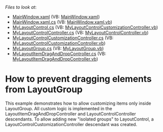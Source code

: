 <!-- default file list -->
*Files to look at*:

* [MainWindow.xaml](./CS/LayoutCntMoveInGroup/MainWindow.xaml) (VB: [MainWindow.xaml](./VB/LayoutCntMoveInGroup/MainWindow.xaml))
* [MainWindow.xaml.cs](./CS/LayoutCntMoveInGroup/MainWindow.xaml.cs) (VB: [MainWindow.xaml.vb](./VB/LayoutCntMoveInGroup/MainWindow.xaml.vb))
* [MyLayoutControl.cs](./CS/LayoutCntMoveInGroup/MyLayoutControl.cs) (VB: [MyLayoutControlCustomizationController.vb](./VB/LayoutCntMoveInGroup/MyLayoutControlCustomizationController.vb))
* [MyLayoutControlController.cs](./CS/LayoutCntMoveInGroup/MyLayoutControlController.cs) (VB: [MyLayoutControlController.vb](./VB/LayoutCntMoveInGroup/MyLayoutControlController.vb))
* [MyLayoutControlCustomizationController.cs](./CS/LayoutCntMoveInGroup/MyLayoutControlCustomizationController.cs) (VB: [MyLayoutControlCustomizationController.vb](./VB/LayoutCntMoveInGroup/MyLayoutControlCustomizationController.vb))
* [MyLayoutGroup.cs](./CS/LayoutCntMoveInGroup/MyLayoutGroup.cs) (VB: [MyLayoutGroup.vb](./VB/LayoutCntMoveInGroup/MyLayoutGroup.vb))
* [MyLayoutItemDragAndDropController.cs](./CS/LayoutCntMoveInGroup/MyLayoutItemDragAndDropController.cs) (VB: [MyLayoutItemDragAndDropController.vb](./VB/LayoutCntMoveInGroup/MyLayoutItemDragAndDropController.vb))
<!-- default file list end -->
# How to prevent dragging elements from LayoutGroup


<p>This example demonstrates how to allow customizing items only inside LayoutGroup. All custom logic is implemented in the LayoutItemDragAndDropController and  LayoutControlController descendants. To allow adding new "isolated groups" to LayoutControl, a LayoutControlCustomizationController descendant was created.</p>

<br/>


